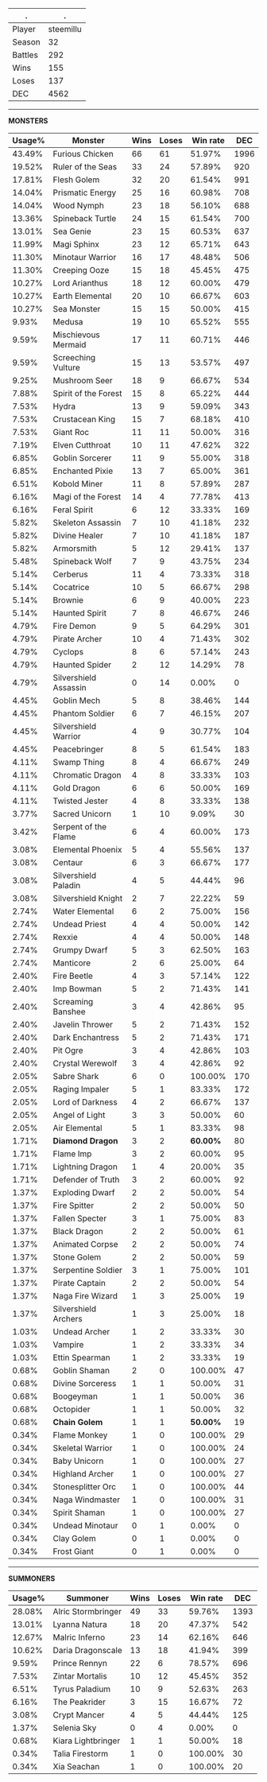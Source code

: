 .|.
|-|-
Player|steemillu
Season|32
Battles|292
Wins|155
Loses|137
DEC|4562

---
**MONSTERS**

Usage%|Monster|Wins|Loses|Win rate|DEC|
-|-|-|-|-|-|
43.49%|Furious Chicken|66|61|51.97%|1996|
19.52%|Ruler of the Seas|33|24|57.89%|920|
17.81%|Flesh Golem|32|20|61.54%|991|
14.04%|Prismatic Energy|25|16|60.98%|708|
14.04%|Wood Nymph|23|18|56.10%|688|
13.36%|Spineback Turtle|24|15|61.54%|700|
13.01%|Sea Genie|23|15|60.53%|637|
11.99%|Magi Sphinx|23|12|65.71%|643|
11.30%|Minotaur Warrior|16|17|48.48%|506|
11.30%|Creeping Ooze|15|18|45.45%|475|
10.27%|Lord Arianthus|18|12|60.00%|479|
10.27%|Earth Elemental|20|10|66.67%|603|
10.27%|Sea Monster|15|15|50.00%|415|
9.93%|Medusa|19|10|65.52%|555|
9.59%|Mischievous Mermaid|17|11|60.71%|446|
9.59%|Screeching Vulture|15|13|53.57%|497|
9.25%|Mushroom Seer|18|9|66.67%|534|
7.88%|Spirit of the Forest|15|8|65.22%|444|
7.53%|Hydra|13|9|59.09%|343|
7.53%|Crustacean King|15|7|68.18%|410|
7.53%|Giant Roc|11|11|50.00%|316|
7.19%|Elven Cutthroat|10|11|47.62%|322|
6.85%|Goblin Sorcerer|11|9|55.00%|318|
6.85%|Enchanted Pixie|13|7|65.00%|361|
6.51%|Kobold Miner|11|8|57.89%|287|
6.16%|Magi of the Forest|14|4|77.78%|413|
6.16%|Feral Spirit|6|12|33.33%|169|
5.82%|Skeleton Assassin|7|10|41.18%|232|
5.82%|Divine Healer|7|10|41.18%|187|
5.82%|Armorsmith|5|12|29.41%|137|
5.48%|Spineback Wolf|7|9|43.75%|234|
5.14%|Cerberus|11|4|73.33%|318|
5.14%|Cocatrice|10|5|66.67%|298|
5.14%|Brownie|6|9|40.00%|223|
5.14%|Haunted Spirit|7|8|46.67%|246|
4.79%|Fire Demon|9|5|64.29%|301|
4.79%|Pirate Archer|10|4|71.43%|302|
4.79%|Cyclops|8|6|57.14%|243|
4.79%|Haunted Spider|2|12|14.29%|78|
4.79%|Silvershield Assassin|0|14|0.00%|0|
4.45%|Goblin Mech|5|8|38.46%|144|
4.45%|Phantom Soldier|6|7|46.15%|207|
4.45%|Silvershield Warrior|4|9|30.77%|104|
4.45%|Peacebringer|8|5|61.54%|183|
4.11%|Swamp Thing|8|4|66.67%|249|
4.11%|Chromatic Dragon|4|8|33.33%|103|
4.11%|Gold Dragon|6|6|50.00%|169|
4.11%|Twisted Jester|4|8|33.33%|138|
3.77%|Sacred Unicorn|1|10|9.09%|30|
3.42%|Serpent of the Flame|6|4|60.00%|173|
3.08%|Elemental Phoenix|5|4|55.56%|137|
3.08%|Centaur|6|3|66.67%|177|
3.08%|Silvershield Paladin|4|5|44.44%|96|
3.08%|Silvershield Knight|2|7|22.22%|59|
2.74%|Water Elemental|6|2|75.00%|156|
2.74%|Undead Priest|4|4|50.00%|142|
2.74%|Rexxie|4|4|50.00%|148|
2.74%|Grumpy Dwarf|5|3|62.50%|163|
2.74%|Manticore|2|6|25.00%|64|
2.40%|Fire Beetle|4|3|57.14%|122|
2.40%|Imp Bowman|5|2|71.43%|141|
2.40%|Screaming Banshee|3|4|42.86%|95|
2.40%|Javelin Thrower|5|2|71.43%|152|
2.40%|Dark Enchantress|5|2|71.43%|171|
2.40%|Pit Ogre|3|4|42.86%|103|
2.40%|Crystal Werewolf|3|4|42.86%|92|
2.05%|Sabre Shark|6|0|100.00%|170|
2.05%|Raging Impaler|5|1|83.33%|172|
2.05%|Lord of Darkness|4|2|66.67%|137|
2.05%|Angel of Light|3|3|50.00%|60|
2.05%|Air Elemental|5|1|83.33%|98|
1.71%|**Diamond Dragon**|3|2|**60.00%**|80|
1.71%|Flame Imp|3|2|60.00%|95|
1.71%|Lightning Dragon|1|4|20.00%|35|
1.71%|Defender of Truth|3|2|60.00%|92|
1.37%|Exploding Dwarf|2|2|50.00%|54|
1.37%|Fire Spitter|2|2|50.00%|50|
1.37%|Fallen Specter|3|1|75.00%|83|
1.37%|Black Dragon|2|2|50.00%|61|
1.37%|Animated Corpse|2|2|50.00%|74|
1.37%|Stone Golem|2|2|50.00%|59|
1.37%|Serpentine Soldier|3|1|75.00%|101|
1.37%|Pirate Captain|2|2|50.00%|54|
1.37%|Naga Fire Wizard|1|3|25.00%|19|
1.37%|Silvershield Archers|1|3|25.00%|18|
1.03%|Undead Archer|1|2|33.33%|30|
1.03%|Vampire|1|2|33.33%|34|
1.03%|Ettin Spearman|1|2|33.33%|19|
0.68%|Goblin Shaman|2|0|100.00%|47|
0.68%|Divine Sorceress|1|1|50.00%|31|
0.68%|Boogeyman|1|1|50.00%|36|
0.68%|Octopider|1|1|50.00%|32|
0.68%|**Chain Golem**|1|1|**50.00%**|19|
0.34%|Flame Monkey|1|0|100.00%|29|
0.34%|Skeletal Warrior|1|0|100.00%|24|
0.34%|Baby Unicorn|1|0|100.00%|27|
0.34%|Highland Archer|1|0|100.00%|27|
0.34%|Stonesplitter Orc|1|0|100.00%|44|
0.34%|Naga Windmaster|1|0|100.00%|31|
0.34%|Spirit Shaman|1|0|100.00%|27|
0.34%|Undead Minotaur|0|1|0.00%|0|
0.34%|Clay Golem|0|1|0.00%|0|
0.34%|Frost Giant|0|1|0.00%|0|

---
**SUMMONERS**

Usage%|Summoner|Wins|Loses|Win rate|DEC|
-|-|-|-|-|-|
28.08%|Alric Stormbringer|49|33|59.76%|1393|
13.01%|Lyanna Natura|18|20|47.37%|542|
12.67%|Malric Inferno|23|14|62.16%|646|
10.62%|Daria Dragonscale|13|18|41.94%|399|
9.59%|Prince Rennyn|22|6|78.57%|696|
7.53%|Zintar Mortalis|10|12|45.45%|352|
6.51%|Tyrus Paladium|10|9|52.63%|263|
6.16%|The Peakrider|3|15|16.67%|72|
3.08%|Crypt Mancer|4|5|44.44%|125|
1.37%|Selenia Sky|0|4|0.00%|0|
0.68%|Kiara Lightbringer|1|1|50.00%|18|
0.34%|Talia Firestorm|1|0|100.00%|30|
0.34%|Xia Seachan|1|0|100.00%|20|
